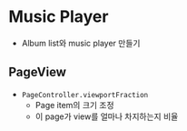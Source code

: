 # Music Player

- Album list와 music player 만들기

## PageView

- `PageController.viewportFraction`
  - Page item의 크기 조정
  - 이 page가 view를 얼마나 차지하는지 비율
